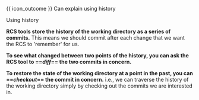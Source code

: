 <span id="prereqs"></span>

<span id="outcomes">{{ icon_outcome }} Can explain using history</span>

<span id="title">Using history</span>

<div id="body">

**<trigger for="pop:rcs">RCS</trigger> tools store the history of the working directory as a series of commits.** This means we should commit after each change that we want the RCS to 'remember' for us.
 
**To see what changed between two points of the history, you can ask the RCS tool to  ==_diff_== the two commits in concern.**

**To restore the state of the working directory at a point in the past, you can ==_checkout_== the commit in concern.** i.e., we can traverse the history of the working directory simply by checking out the commits we are interested in.

<include src="../../common/popOvers.md#rcs" />

</div>

<div id="extras">
</div>
